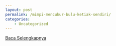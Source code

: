 ```yaml
---
layout: post
permalink: /mimpi-mencukur-bulu-ketiak-sendiri/
categories:
    - Uncategorized
---
```


[Baca Selengkapnya](/02)